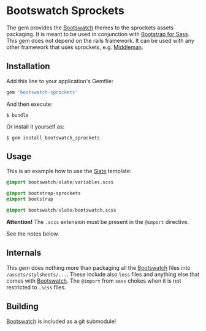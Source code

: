 # Bootswatch Sprockets

The gem provides the [Bootswatch][] themes to the sprockets assets packaging.
It is meant to be used in conjunction with [Bootstrap for Sass][]. This gem
does not depend on the rails framework. It can be used with any other framework
that uses sprockets, e.g. [Middleman][].


  [Middleman]: https://github.com/middleman/middleman
  [Bootswatch]: https://github.com/thomaspark/bootswatch
  [Bootstrap for Sass]: https://github.com/twbs/bootstrap-sass


## Installation

Add this line to your application's Gemfile:

```ruby
gem 'bootswatch-sprockets'
```

And then execute:

    $ bundle

Or install it yourself as:

    $ gem install bootswatch_sprockets


## Usage

This is an example how to use the [Slate](http://bootswatch.com/slate/)
template:

```sass
@import bootswatch/slate/variables.scss

@import bootstrap-sprockets
@import bootstrap

@import bootswatch/slate/bootswatch.scss
```

**Attention!** The `.sccs` extension must be present in the `@import` directive. 

See the notes below. 


## Internals 

This gem does nothing more than packaging all the [Bootswatch][] files into
`/assets/stylsheets/...`. These include also `less` files and anything else
that comes with [Bootswatch][]. The `@import` from `sass` chokes when it is not
restricted to `.scss` files.

## Building 

[Bootswatch][] is included as a git submodule! 


